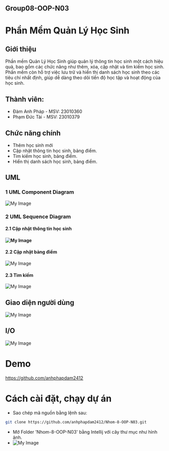 ## Group08-OOP-N03

# Phần Mềm Quản Lý Học Sinh

## Giới thiệu
Phần mềm Quản Lý Học Sinh giúp quản lý thông tin học sinh một cách hiệu quả, bao gồm các chức năng như thêm, xóa, cập nhật và tìm kiếm học sinh. Phần mềm còn hỗ trợ việc lưu trữ và hiển thị danh sách học sinh theo các tiêu chí nhất định, giúp dễ dàng theo dõi tiến độ học tập và hoạt động của học sinh.
## Thành viên:
- Đàm Anh Pháp - MSV: 23010360 
- Phạm Đức Tài - MSV: 23010379

## Chức năng chính
- Thêm học sinh mới
- Cập nhật thông tin học sinh, bảng điểm.
- Tìm kiếm học sinh, bảng điểm.
- Hiển thị danh sách học sinh, bảng điểm.

## UML
### 1 UML Component Diagram
![My Image](img/UML/QLHS.png)<br>
### 2 UML Sequence Diagram
#### 2.1 Cập nhật thông tin học sinh
#### ![My Image](img/UML/CapNhatThongTin.png)<br>
#### 2.2 Cập nhật bảng điểm
![My Image](img/UML/CapNhatDiem.png)<br>
#### 2.3 Tìm kiếm
![My Image](img/UML/TimKiem.png)<br>
## Giao diện người dùng
![My Image](img/giaodien/giaodien.png)<br>
## I/O
![My Image](img/IO.png)<br>

# Demo
https://github.com/anhphapdam2412

# Cách cài đặt, chạy dự án
- Sao chép mã nguồn bằng lệnh sau:
```bash
git clone https://github.com/anhphapdam2412/Nhom-8-OOP-N03.git
```
- Mở Folder 'Nhom-8-OOP-N03' bằng Intellij với cây thư mục như hỉnh ảnh.
- ![My Image](img/huongDanChayDuAn.png)<br>